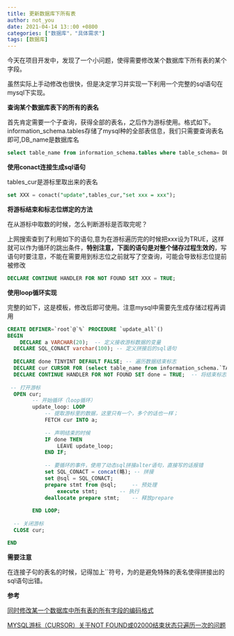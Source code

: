 ```yaml
---
title: 更新数据库下所有表
author: not_you
date: 2021-04-14 13::00 +0800
categories: ["数据库"，"具体需求"]
tags: [数据库]
---
```


今天在项目开发中，发现了一个小问题，使得需要修改某个数据库下所有表的某个字段。

虽然实际上手动修改也很快，但是决定学习并实现一下利用一个完整的sql语句在mysql下实现。

**查询某个数据库表下的所有的表名**

首先肯定需要一个子查询，获得全部的表名，之后作为游标使用。格式如下。information_schema.tables存储了mysql种的全部表信息，我们只需要查询表名即可,DB_name是数据库名

``` sql
select table_name from information_schema.tables where table_schema= DB_name ;
```

**使用conact连接生成sql语句**

tables_cur是游标里取出来的表名

```sql 
set XXX = conact("update",tables_cur,"set xxx = xxx");
```

**将游标结束和标志位绑定的方法**

在从游标中取数的时候，怎么判断游标是否取完呢？

上网搜索查到了利用如下的语句,意为在游标遍历完的时候把xxx设为TRUE，这样就可以作为循环的跳出条件，**特别注意，下面的语句是对整个储存过程生效的**，写语句时要注意，不能在需要用到标志位之前就写了空查询，可能会导致标志位提前被修改

```sql
DECLARE CONTINUE HANDLER FOR NOT FOUND SET XXX = TRUE;
```

**使用loop循环实现**

完整的如下，这是模板，修改后即可使用。注意mysql中需要先生成存储过程再调用

``` sql 
CREATE DEFINER=`root`@`%` PROCEDURE `update_all`()
BEGIN
	DECLARE a VARCHAR(20);	-- 定义接收游标数据的变量 
  DECLARE SQL_CONACT varchar(100); -- 定义拼接后的sql语句 
 
  DECLARE done TINYINT DEFAULT FALSE; -- 遍历数据结束标志
  DECLARE cur CURSOR FOR (select table_name from information_schema.`TABLES` where TABLE_SCHEMA = 'XXX');  -- 游标
  DECLARE CONTINUE HANDLER FOR NOT FOUND SET done = TRUE;  -- 将结束标志绑定到游标
 
 -- 打开游标
  OPEN cur; 
		-- 开始循环（loop循环）
		update_loop: LOOP
			-- 提取游标里的数据，这里只有一个，多个的话也一样；
			FETCH cur INTO a;
			
			-- 声明结束的时候
			IF done THEN
				LEAVE update_loop;
			END IF;
 
			-- 要循环的事件，使用了动态sql拼接alter语句，直接写的话报错		
			set SQL_CONACT = concat(略); -- 拼接
			set @sql = SQL_CONACT;  
			prepare stmt from @sql; 	-- 预处理
				execute stmt;  		-- 执行
			deallocate prepare stmt;	-- 释放prepare
 
		END LOOP;
 
  -- 关闭游标
  CLOSE cur;

END
```

**需要注意**

在连接子句的表名的时候，记得加上``符号，为的是避免特殊的表名使得拼接出的sql语句出错。

**参考**

[同时修改某一个数据库中所有表的所有字段的编码格式](https://blog.csdn.net/LUNG108/article/details/78285054)

[MYSQL游标（CURSOR）关于NOT FOUND或02000结束状态只遍历一次的问题](https://blog.csdn.net/u011214505/article/details/53335944)